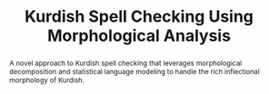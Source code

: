 ---
title: "Kurdish Spell Checking Using Morphological Analysis"
authors: ["karim-mohammad", "john-doe"]
abstract: "A novel approach to Kurdish spell checking that leverages morphological decomposition and statistical language modeling to handle the rich inflectional morphology of Kurdish."
doiUrl: "https://doi.org/10.1000/spell-kurdish-2023"
datasetIds: ["dataset-8", "dataset-9"]
citation: "Dilshad, S., & Tahir, N. (2023). Kurdish Spell Checking Using Morphological Analysis. Natural Language Engineering, 29(4), 567-589."
publishedDate: "2023-07-18"
journal: "Natural Language Engineering"
volume: "29"
issue: "4"
pages: "567-589"
doi: "10.1000/spell-kurdish-2023"
keywords: ["Spell Checking", "Morphological Analysis", "Kurdish", "NLP"]
projectId: "spell-checker"
organizationIds: [1, 4]
draft: false
--- 